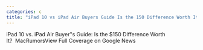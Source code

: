 ```yaml
---
categories: c
title: "iPad 10 vs iPad Air Buyers Guide Is the 150 Difference Worth It  MacRumors"
---
```

iPad 10 vs. iPad Air Buyer"s Guide: Is the $150 Difference Worth It?&nbsp;&nbsp;MacRumorsView Full Coverage on Google News
